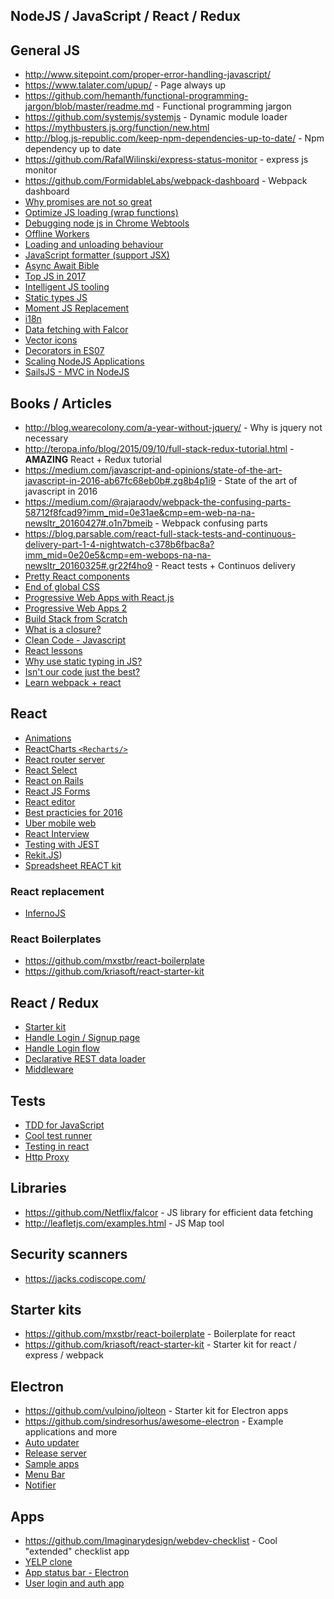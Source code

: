 ## NodeJS / JavaScript / React / Redux

## General JS

* http://www.sitepoint.com/proper-error-handling-javascript/
* https://www.talater.com/upup/ - Page always up
* https://github.com/hemanth/functional-programming-jargon/blob/master/readme.md - Functional programming jargon
* https://github.com/systemjs/systemjs - Dynamic module loader
* https://mythbusters.js.org/function/new.html
* http://blog.js-republic.com/keep-npm-dependencies-up-to-date/ - Npm dependency up to date
* https://github.com/RafalWilinski/express-status-monitor - express js monitor
* https://github.com/FormidableLabs/webpack-dashboard - Webpack dashboard
* [Why promises are not so great](https://medium.com/@ejpbruel/how-to-break-your-promises-or-why-promises-are-not-so-great-b6a68adc2163#.z2mvzn51e)
* [Optimize JS loading (wrap functions)](https://github.com/nolanlawson/optimize-js)
* [Debugging node js in Chrome Webtools](https://blog.hospodarets.com/nodejs-debugging-in-chrome-devtools)
* [Offline Workers](https://madebymike.com.au//writing/service-workers/)
* [Loading and unloading behaviour](http://conditionerjs.com/)
* [JavaScript formatter (support JSX)](https://github.com/jlongster/prettier)
* [Async Await Bible](https://medium.com/@peterchang_82818/asycn-await-bible-sequential-parallel-and-nest-4d1db7b8b95c#.hli2irs37)
* [Top JS in 2017](https://medium.com/javascript-scene/top-javascript-frameworks-topics-to-learn-in-2017-700a397b711#.41ytrx5zx)
* [Intelligent JS tooling](https://ternjs.net/)
* [Static types JS](https://flowtype.org/)
* [Moment JS Replacement](https://date-fns.org/)
* [i18n](http://i18next.com/translate/)
* [Data fetching with Falcor](https://netflix.github.io/falcor/)
* [Vector icons](https://github.com/exponent/vector-icons)
* [Decorators in ES07](https://medium.com/google-developers/exploring-es7-decorators-76ecb65fb841#.msdnzoghu)
* [Scaling NodeJS Applications](https://medium.freecodecamp.org/scaling-node-js-applications-8492bd8afadc)
* [SailsJS - MVC in NodeJS](http://sailsjs.com/)

## Books / Articles

* http://blog.wearecolony.com/a-year-without-jquery/ - Why is jquery not necessary
* http://teropa.info/blog/2015/09/10/full-stack-redux-tutorial.html - **AMAZING** React + Redux tutorial
* https://medium.com/javascript-and-opinions/state-of-the-art-javascript-in-2016-ab67fc68eb0b#.zg8b4p1i9 - State of the art of javascript in 2016
* https://medium.com/@rajaraodv/webpack-the-confusing-parts-58712f8fcad9?imm_mid=0e31ae&cmp=em-web-na-na-newsltr_20160427#.o1n7bmeib - Webpack confusing parts
* https://blog.parsable.com/react-full-stack-tests-and-continuous-delivery-part-1-4-nightwatch-c378b6fbac8a?imm_mid=0e20e5&cmp=em-webops-na-na-newsltr_20160325#.gr22f4ho9 - React tests + Continuos delivery
* [Pretty React components](https://medium.com/walmartlabs/make-your-react-components-pretty-a1ae4ec0f56e#.vdcb4ecas)
* [End of global CSS](https://medium.com/seek-developers/the-end-of-global-css-90d2a4a06284#.neu069elv)
* [Progressive Web Apps with React.js](https://medium.com/@addyosmani/progressive-web-apps-with-react-js-part-i-introduction-50679aef2b12#.nru75qvla)
* [Progressive Web Apps 2](https://medium.com/@addyosmani/progressive-web-apps-with-react-js-part-2-page-load-performance-33b932d97cf2#.pax0d2boz)
* [Build Stack from Scratch](https://github.com/verekia/js-stack-from-scratch)
* [What is a closure?](https://medium.com/javascript-scene/master-the-javascript-interview-what-is-a-closure-b2f0d2152b36#.dtz6ub3w3)
* [Clean Code - Javascript](https://github.com/ryanmcdermott/clean-code-javascript)
* [React lessons](https://egghead.io/technologies/react)
* [Why use static typing in JS?](https://dev.to/iampeekay/why-use-static-types-in-javascript-part-1)
* [Isn't our code just the best?](https://medium.com/bumpers/isnt-our-code-just-the-best-f028a78f33a9#.9kckcl4k6)
* [Learn webpack + react](https://survivejs.com/)


## React

* [Animations](https://github.com/FormidableLabs/react-animations)
* [ReactCharts `<Recharts/>`](http://recharts.org/api/#AreaChart)
* [React router server](https://github.com/gabrielbull/react-router-server)
* [React Select](https://jedwatson.github.io/react-select/)
* [React on Rails](https://product.reverb.com/react-on-rails-9936283aea07#.y8nh602hz)
* [React JS Forms](http://lorenstewart.me/2016/10/31/react-js-forms-controlled-components/)
* [React editor](https://facebook.github.io/draft-js/)
* [Best practicies for 2016](https://blog.risingstack.com/react-js-best-practices-for-2016/)
* [Uber mobile web](https://github.com/narendrashetty/uber-mobile-web)
* [React Interview](https://tylermcginnis.com/react-interview-questions/)
* [Testing with JEST](https://auth0.com/blog/testing-react-applications-with-jest/)
* [Rekit.JS](http://rekit.js.org/))
* [Spreadsheet REACT kit](https://github.com/denisraslov/react-spreadsheet-grid)

### React replacement

* [InfernoJS](https://www.infernojs.org/)

### React Boilerplates

* https://github.com/mxstbr/react-boilerplate
* https://github.com/kriasoft/react-starter-kit

## React / Redux

* [Starter kit](https://github.com/davezuko/react-redux-starter-kit)
* [Handle Login / Signup page](https://github.com/reactjs/redux/issues/297)
* [Handle Login flow](https://github.com/mxstbr/login-flow/blob/master/js/actions/AppActions.js)
* [Declarative REST data loader](https://tonyhb.github.io/tectonic/)
* [Middleware](https://www.codementor.io/vkarpov/beginner-s-guide-to-redux-middleware-du107uyud)

## Tests

* [TDD for JavaScript](http://jrsinclair.com/articles/2016/one-weird-trick-that-will-change-the-way-you-code-forever-javascript-tdd/)
* [Cool test runner](https://github.com/sindresorhus/ava)
* [Testing in react](https://medium.com/javascript-inside/testing-in-react-getting-off-the-ground-5f569f3088a#.dgkdh8q4d)
* [Http Proxy](https://github.com/nodejitsu/node-http-proxy)

## Libraries

* https://github.com/Netflix/falcor - JS library for efficient data fetching
* http://leafletjs.com/examples.html - JS Map tool

## Security scanners

* https://jacks.codiscope.com/

## Starter kits

* https://github.com/mxstbr/react-boilerplate - Boilerplate for react
* https://github.com/kriasoft/react-starter-kit - Starter kit for react / express / webpack

## Electron

* https://github.com/vulpino/jolteon - Starter kit for Electron apps
* https://github.com/sindresorhus/awesome-electron - Example applications and more
* [Auto updater](https://github.com/electron/electron/blob/master/docs/api/auto-updater.md)
* [Release server](https://github.com/ArekSredzki/electron-release-server)
* [Sample apps](https://github.com/hokein/electron-sample-apps)
* [Menu Bar](https://github.com/maxogden/menubar)
* [Notifier](https://github.com/mikaelbr/node-notifier)

## Apps

* https://github.com/Imaginarydesign/webdev-checklist - Cool "extended" checklist app
* [YELP clone](https://www.fullstackreact.com/articles/react-tutorial-cloning-yelp/)
* [App status bar - Electron](https://github.com/ningt/iStats)
* [User login and auth app](https://www.sitepoint.com/tutorial-build-a-react-js-application-with-user-login-and-authentication/)

